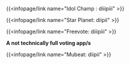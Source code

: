 {{<infopage/link name="Idol Champ : diiipiii" >}}

{{<infopage/link name="Star Planet: diipii" >}}

{{<infopage/link name="Freevote: diiipiii" >}}

**A not technically full voting app/s**

{{<infopage/link name="Mubeat: diipii" >}}